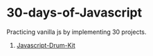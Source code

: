 # 30-days-of-Javascript
Practicing vanilla js by implementing 30 projects.

1. <a href="https://toguro85.github.io/30-days-of-Javascript/01-Javascript-Drum-Kit/index.html">Javascript-Drum-Kit</a>
